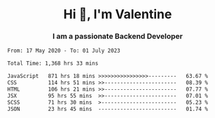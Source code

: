 <h1 align="center">Hi 👋, I'm Valentine</h1>
<h3 align="center">I am a passionate Backend Developer</h3>
<!--START_SECTION:waka-->

```txt
From: 17 May 2020 - To: 01 July 2023

Total Time: 1,368 hrs 33 mins

JavaScript   871 hrs 18 mins >>>>>>>>>>>>>>>>---------   63.67 %
CSS          114 hrs 51 mins >>-----------------------   08.39 %
HTML         106 hrs 21 mins >>-----------------------   07.77 %
JSX          95 hrs 55 mins  >>-----------------------   07.01 %
SCSS         71 hrs 30 mins  >------------------------   05.23 %
JSON         23 hrs 45 mins  -------------------------   01.74 %
```

<!--END_SECTION:waka-->
